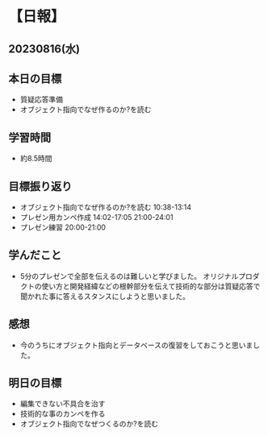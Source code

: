 # 【日報】
## 20230816(水)
## 本日の目標
- 質疑応答準備
- オブジェクト指向でなぜ作るのか?を読む

## 学習時間
- 約8.5時間

## 目標振り返り
- オブジェクト指向でなぜ作るのか?を読む 10:38-13:14
- プレゼン用カンペ作成  14:02-17:05 21:00-24:01
- プレゼン練習 20:00-21:00

## 学んだこと
- 5分のプレゼンで全部を伝えるのは難しいと学びました。
オリジナルプロダクトの使い方と開発経緯などの根幹部分を伝えて技術的な部分は質疑応答で聞かれた事に答えるスタンスにしようと思いました。

## 感想
- 今のうちにオブジェクト指向とデータベースの復習をしておこうと思いました。

## 明日の目標
- 編集できない不具合を治す
- 技術的な事のカンペを作る
- オブジェクト指向でなぜつくるのか?を読む


